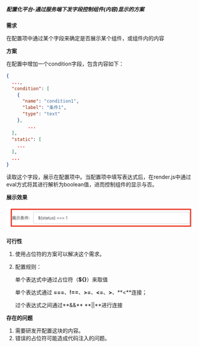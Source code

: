 ##### 配置化平台-通过服务端下发字段控制组件(内容)显示的方案

**需求**

在配置项中通过某个字段来确定是否展示某个组件，或组件内的内容

**方案**

在配置中增加一个condition字段，包含内容如下：

```json
{
  ...,
  "condition": [
  	{
      "name": "condition1",
      "label": "条件1",
      "type": "text"
    },
		...
  ],
  "static": [
    ...
  ],
  ...
}
```

读取这个字段，展示在配置项中。当配置项中填写表达式后，在render.js中通过eval方式将其进行解析为boolean值，进而控制组件的显示与否。

**展示效果**

<img src="./assets/image-20190506172405317.png" style="width: 500px" />

**可行性**

1. 使用占位符的方案可以解决这个需求。

2. 配置规则： 

   单个表达式中通过占位符（__**${}**__）来取值

   单个表达式通过 **===**、**!==**、**>=**、**<=**、**>**、**<**连接；

   过个表达式之间通过**&&** **||**进行连接

**存在的问题**

1. 需要研发开配置这块的内容。
2. 错误的占位符可能造成代码注入的问题。

